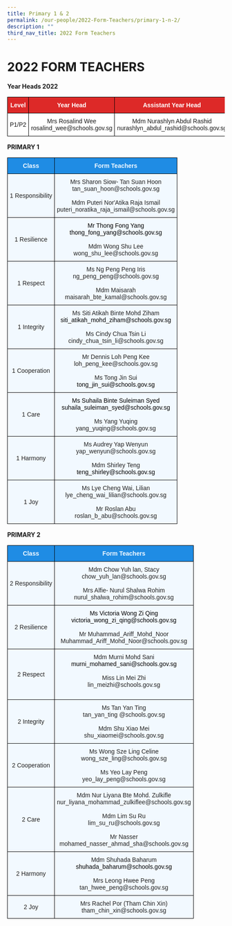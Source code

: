 ```yaml
---
title: Primary 1 & 2
permalink: /our-people/2022-Form-Teachers/primary-1-n-2/
description: ""
third_nav_title: 2022 Form Teachers
---
```

# 2022 FORM TEACHERS
**Year Heads 2022**
<style type="text/css">
.tg  {border-collapse:collapse;border-spacing:0;}
.tg td{border-color:black;border-style:solid;border-width:1px;font-family:Arial, sans-serif;font-size:14px;
  overflow:hidden;padding:10px 5px;word-break:normal;}
.tg th{border-color:black;border-style:solid;border-width:1px;font-family:Arial, sans-serif;font-size:14px;
  font-weight:normal;overflow:hidden;padding:10px 5px;word-break:normal;}
.tg .tg-5hx2{background-color:#DD2928;color:#FFF;font-weight:bold;text-align:center;vertical-align:middle}
.tg .tg-f4yw{background-color:#FFF;text-align:center;vertical-align:middle}
</style>
<table class="tg">
<thead>
  <tr>
    <th class="tg-5hx2"><span style="color:#FFF;background-color:#DD2928">Level</span></th>
    <th class="tg-5hx2"><span style="color:#FFF;background-color:#DD2928">Year Head</span></th>
    <th class="tg-5hx2"><span style="color:#FFF;background-color:#DD2928">Assistant Year Head</span></th>
  </tr>
</thead>
<tbody>
  <tr>
    <td class="tg-f4yw"><span style="background-color:#FFF">P1/P2</span></td>
    <td class="tg-f4yw"><span style="background-color:#FFF">Mrs Rosalind Wee</span><br><span style="background-color:#FFF">rosalind_wee@schools.gov.sg</span><br></td>
    <td class="tg-f4yw"><span style="background-color:#FFF">Mdm Nurashlyn Abdul Rashid</span><br><span style="background-color:#FFF">nurashlyn_abdul_rashid@schools.gov.sg</span></td>
  </tr>
</tbody>
</table>

**PRIMARY 1**

<style type="text/css">
.tg  {border-collapse:collapse;border-spacing:0;}
.tg td{border-color:black;border-style:solid;border-width:1px;font-family:Arial, sans-serif;font-size:14px;
  overflow:hidden;padding:10px 5px;word-break:normal;}
.tg th{border-color:black;border-style:solid;border-width:1px;font-family:Arial, sans-serif;font-size:14px;
  font-weight:normal;overflow:hidden;padding:10px 5px;word-break:normal;}
.tg .tg-ocgt{background-color:#1F8CE4;color:#F2F9FF;font-weight:bold;text-align:center;vertical-align:middle}
.tg .tg-da8v{background-color:#F2F9FF;color:#222;text-align:center;vertical-align:top}
.tg .tg-r129{background-color:#F2F9FF;color:#222;text-align:center;vertical-align:middle}
</style>
<table class="tg">
<thead>
  <tr>
    <th class="tg-ocgt"><span style="color:#F2F9FF;background-color:#1F8CE4">Class</span></th>
    <th class="tg-ocgt"><span style="color:#F2F9FF;background-color:#1F8CE4">Form Teachers</span></th>
  </tr>
</thead>
<tbody>
  <tr>
    <td class="tg-r129"><span style="color:#222;background-color:#F2F9FF">1 Responsibility</span><br></td>
    <td class="tg-r129"><span style="color:#222;background-color:#F2F9FF">Mrs Sharon Siow- Tan Suan Hoon</span><br><span style="color:#222;background-color:#F2F9FF"> tan_suan_hoon@schools.gov.sg</span><br><br><span style="color:#222;background-color:#F2F9FF">Mdm Puteri Nor'Atika Raja Ismail</span><br><span style="color:#222;background-color:#F2F9FF">puteri_noratika_raja_ismail@schools.gov.sg</span><br></td>
  </tr>
  <tr>
    <td class="tg-r129"><span style="color:#222;background-color:#F2F9FF">1 Resilience</span><br></td>
    <td class="tg-da8v"><span style="color:#000">Mr Thong Fong Yang</span><br><span style="color:#000">thong_fong_yang@schools.gov.sg</span><br><br>Mdm Wong Shu Lee<br>wong_shu_lee@schools.gov.sg<br></td>
  </tr>
  <tr>
    <td class="tg-r129"><span style="color:#222;background-color:#F2F9FF">1 Respect </span></td>
    <td class="tg-r129"><span style="color:#222;background-color:#F2F9FF"> Ms Ng Peng Peng Iris</span><br><span style="color:#222;background-color:#F2F9FF">ng_peng_peng@schools.gov.sg </span><br><br><span style="color:#222;background-color:#F2F9FF"> Mdm Maisarah</span><br><span style="color:#222;background-color:#F2F9FF">maisarah_bte_kamal@schools.gov.sg</span><br><span style="color:#222;background-color:#F2F9FF"> </span></td>
  </tr>
  <tr>
    <td class="tg-r129"><span style="color:#222;background-color:#F2F9FF">1 Integrity </span></td>
    <td class="tg-r129"><span style="color:#222;background-color:#F2F9FF">Ms Siti Atikah Binte Mohd Ziham</span><br><span style="color:#000">siti_atikah_mohd_ziham@schools.gov.sg</span><span style="color:#222;background-color:#F2F9FF"> </span><br><br><span style="color:#222;background-color:#F2F9FF">Ms Cindy Chua Tsin Li </span><br><span style="color:#222;background-color:#F2F9FF">cindy_chua_tsin_li@schools.gov.sg</span><br></td>
  </tr>
  <tr>
    <td class="tg-r129"><span style="color:#222;background-color:#F2F9FF">1 Cooperation </span></td>
    <td class="tg-r129"><span style="color:#222;background-color:#F2F9FF">  Mr Dennis Loh Peng Kee</span><br><span style="color:#222;background-color:#F2F9FF">loh_peng_kee@schools.gov.sg</span>	<br><br><span style="color:#222;background-color:#F2F9FF">Ms Tong Jin Sui</span><br><span style="color:#000">tong_jin_sui@schools.gov.sg</span><br></td>
  </tr>
  <tr>
    <td class="tg-r129"><span style="color:#222;background-color:#F2F9FF"> 1 Care</span></td>
    <td class="tg-da8v"><span style="color:#000">Ms Suhaila Binte Suleiman Syed</span><br><span style="color:#000">suhaila_suleiman_syed@schools.gov.sg</span><br><br><span style="color:#222;background-color:#F2F9FF">Ms Yang Yuqing</span><br><span style="color:#222;background-color:#F2F9FF">yang_yuqing@schools.gov.sg </span></td>
  </tr>
  <tr>
    <td class="tg-r129"><span style="color:#222;background-color:#F2F9FF"> 1 Harmony</span></td>
    <td class="tg-r129"><span style="color:#222;background-color:#F2F9FF">Ms Audrey Yap Wenyun</span><br><span style="color:#222;background-color:#F2F9FF">yap_wenyun@schools.gov.sg</span><br><br><span style="color:#222;background-color:#F2F9FF">Mdm Shirley Teng</span><br><span style="color:#000">teng_shirley@schools.gov.sg</span><br><span style="color:#222;background-color:#F2F9FF"> </span></td>
  </tr>
  <tr>
    <td class="tg-r129"><span style="color:#222;background-color:#F2F9FF"> 1 Joy  </span></td>
    <td class="tg-r129"><span style="color:#222;background-color:#F2F9FF"> Ms Lye Cheng Wai, Lilian</span><br><span style="color:#222;background-color:#F2F9FF">lye_cheng_wai_lilian@schools.gov.sg </span><br><br><span style="color:#222;background-color:#F2F9FF">Mr Roslan Abu</span><br><span style="color:#222;background-color:#F2F9FF"> roslan_b_abu@schools.gov.sg</span></td>
  </tr>
</tbody>
</table>

**PRIMARY 2**

<style type="text/css">
.tg  {border-collapse:collapse;border-spacing:0;}
.tg td{border-color:black;border-style:solid;border-width:1px;font-family:Arial, sans-serif;font-size:14px;
  overflow:hidden;padding:10px 5px;word-break:normal;}
.tg th{border-color:black;border-style:solid;border-width:1px;font-family:Arial, sans-serif;font-size:14px;
  font-weight:normal;overflow:hidden;padding:10px 5px;word-break:normal;}
.tg .tg-ocgt{background-color:#1F8CE4;color:#F2F9FF;font-weight:bold;text-align:center;vertical-align:middle}
.tg .tg-da8v{background-color:#F2F9FF;color:#222;text-align:center;vertical-align:top}
.tg .tg-r129{background-color:#F2F9FF;color:#222;text-align:center;vertical-align:middle}
</style>
<table class="tg">
<thead>
  <tr>
    <th class="tg-ocgt"><span style="color:#F2F9FF;background-color:#1F8CE4">Class</span></th>
    <th class="tg-ocgt"><span style="color:#F2F9FF;background-color:#1F8CE4">Form Teachers</span></th>
  </tr>
</thead>
<tbody>
  <tr>
    <td class="tg-r129"><span style="color:#222;background-color:#F2F9FF">2 Responsibility</span><br></td>
    <td class="tg-r129"><span style="color:#222;background-color:#F2F9FF">Mdm Chow Yuh lan, Stacy</span><br><span style="color:#222;background-color:#F2F9FF">chow_yuh_lan@schools.gov.sg</span><br><br><span style="color:#222;background-color:#F2F9FF">Mrs Alfie- Nurul Shalwa Rohim</span><br><span style="color:#222;background-color:#F2F9FF">nurul_shalwa_rohim@schools.gov.sg</span><br></td>
  </tr>
  <tr>
    <td class="tg-r129"><span style="color:#222;background-color:#F2F9FF">2 Resilience</span><br></td>
    <td class="tg-da8v"><span style="color:#000">Ms Victoria Wong Zi Qing</span><br><span style="color:#000">victoria_wong_zi_qing@schools.gov.sg</span><br><br><span style="color:#222;background-color:#F2F9FF">Mr Muhammad_Ariff_Mohd_Noor</span><br><span style="color:#222;background-color:#F2F9FF">Muhammad_Ariff_Mohd_Noor@schools.gov.sg</span><br></td>
  </tr>
  <tr>
    <td class="tg-r129"><span style="color:#222;background-color:#F2F9FF"> 2 Respect</span></td>
    <td class="tg-r129"><span style="color:#222;background-color:#F2F9FF"> Mdm Murni Mohd Sani</span><br><span style="color:#000">murni_mohamed_sani@schools.gov.sg</span><br><br><span style="color:#222;background-color:#F2F9FF"> Miss Lin Mei Zhi</span><br><span style="color:#222;background-color:#F2F9FF">lin_meizhi@schools.gov.sg</span><br><br></td>
  </tr>
  <tr>
    <td class="tg-r129"><span style="color:#222;background-color:#F2F9FF"> 2 Integrity</span></td>
    <td class="tg-r129"><span style="color:#222;background-color:#F2F9FF"> Ms Tan Yan Ting</span><br><span style="color:#222;background-color:#F2F9FF">tan_yan_ting @schools.gov.sg</span><br><br><span style="color:#222;background-color:#F2F9FF">Mdm Shu Xiao Mei</span><br><span style="color:#222;background-color:#F2F9FF">shu_xiaomei@schools.gov.sg</span><br></td>
  </tr>
  <tr>
    <td class="tg-r129"><span style="color:#222;background-color:#F2F9FF">  2 Cooperation</span></td>
    <td class="tg-r129"><span style="color:#222;background-color:#F2F9FF"> Ms Wong Sze Ling Celine</span><br><span style="color:#222;background-color:#F2F9FF"> wong_sze_ling@schools.gov.sg</span><br><br><span style="color:#222;background-color:#F2F9FF">Ms Yeo Lay Peng</span><br><span style="color:#222;background-color:#F2F9FF">yeo_lay_peng@schools.gov.sg</span><br></td>
  </tr>
  <tr>
    <td class="tg-r129"><span style="color:#222;background-color:#F2F9FF"> 2 Care</span></td>
    <td class="tg-r129"><span style="color:#222;background-color:#F2F9FF">Mdm Nur Liyana Bte Mohd. Zulkifle</span><br><span style="color:#222;background-color:#F2F9FF">nur_liyana_mohammad_zulkiflee@schools.gov.sg</span><br><br><span style="color:#222;background-color:#F2F9FF">Mdm Lim Su Ru</span><br><span style="color:#222;background-color:#F2F9FF">lim_su_ru@schools.gov.sg</span><br><br><span style="color:#222;background-color:#F2F9FF">Mr Nasser</span><br><span style="color:#222;background-color:#F2F9FF">mohamed_nasser_ahmad_sha@schools.gov.sg</span><br><span style="color:#222;background-color:#F2F9FF"> </span></td>
  </tr>
  <tr>
    <td class="tg-r129"><span style="color:#222;background-color:#F2F9FF"> 2 Harmony</span></td>
    <td class="tg-r129"><span style="color:#222;background-color:#F2F9FF">  Mdm Shuhada Baharum</span><br><span style="color:#000">shuhada_baharum@schools.gov.sg</span><br><br><span style="color:#222;background-color:#F2F9FF">Mrs Leong Hwee Peng</span><br><span style="color:#222;background-color:#F2F9FF">tan_hwee_peng@schools.gov.sg</span></td>
  </tr>
  <tr>
    <td class="tg-r129"><span style="color:#222;background-color:#F2F9FF">  2 Joy </span></td>
    <td class="tg-da8v"><span style="color:#222;background-color:#F2F9FF">Mrs Rachel Por (Tham Chin Xin) </span><br><span style="color:#222;background-color:#F2F9FF"> tham_chin_xin@schools.gov.sg </span></td>
  </tr>
</tbody>
</table>